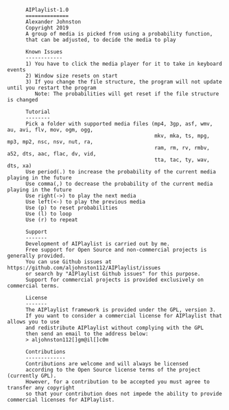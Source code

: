           AIPlaylist-1.0
          ==============
          Alexander Johnston
          Copyright 2019
          A group of media is picked from using a probability function, 
          that can be adjusted, to decide the media to play

          Known Issues
          ------------
          1) You have to click the media player for it to take in keyboard events
          2) Window size resets on start
          3) If you change the file structure, the program will not update until you restart the program
             Note: The probabilities will get reset if the file structure is changed
          
          Tutorial
          --------
          Pick a folder with supported media files (mp4, 3gp, asf, wmv, au, avi, flv, mov, ogm, ogg, 
                                                    mkv, mka, ts, mpg, mp3, mp2, nsc, nsv, nut, ra, 
                                                    ram, rm, rv, rmbv, a52, dts, aac, flac, dv, vid, 
                                                    tta, tac, ty, wav, dts, xa)
          Use period(.) to increase the probability of the current media playing in the future
          Use comma(,) to decrease the probability of the current media playing in the future
          Use right(->) to play the next media
          Use left(<-) to play the previous media
          Use (p) to reset probabilities
          Use (l) to loop 
          Use (r) to repeat 
          
          Support
          -------
          Development of AIPlaylist is carried out by me.
          Free support for Open Source and non-commercial projects is generally provided.
          You can use Github issues at https://github.com/aljohnston112/AIPlaylist/issues
          or search by "AIPlaylist Github issues" for this purpose.
          Support for commercial projects is provided exclusively on commercial terms.
          
          License
          -------
          The AIPlaylist framework is provided under the GPL, version 3.
          If you want to consider a commercial license for AIPlaylist that allows you to use 
          and redistribute AIPlaylist without complying with the GPL 
          then send an email to the address below:
          > aljohnston112[]gm@il[]c0m
    
          Contributions
          -------------
          Contributions are welcome and will always be licensed 
          according to the Open Source license terms of the project (currently GPL).
          However, for a contribution to be accepted you must agree to transfer any copyright 
          so that your contribution does not impede the ability to provide commercial licenses for AIPlaylist.

